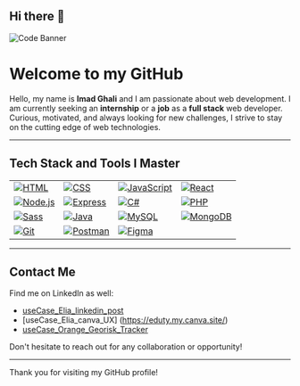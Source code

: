 ## Hi there 👋
![Code Banner](https://source.unsplash.com/1200x300/?code)

# Welcome to my GitHub

Hello, my name is **Imad Ghali** and I am passionate about web development. I am currently seeking an **internship** or a **job** as a **full stack** web developer. Curious, motivated, and always looking for new challenges, I strive to stay on the cutting edge of web technologies.

---

## Tech Stack and Tools I Master


<table>
  <tr>
    <td><a href="https://developer.mozilla.org/fr/docs/Web/HTML"><img src="https://img.shields.io/badge/HTML-E34F26?logo=html5&logoColor=white" alt="HTML"></a></td>
    <td><a href="https://developer.mozilla.org/fr/docs/Web/CSS"><img src="https://img.shields.io/badge/CSS-1572B6?logo=css3&logoColor=white" alt="CSS"></a></td>
    <td><a href="https://developer.mozilla.org/fr/docs/Web/JavaScript"><img src="https://img.shields.io/badge/JavaScript-F7DF1E?logo=javascript&logoColor=black" alt="JavaScript"></a></td>
    <td><a href="https://reactjs.org"><img src="https://img.shields.io/badge/React-61DAFB?logo=react&logoColor=black" alt="React"></a></td>
  </tr>
  <tr>
    <td><a href="https://nodejs.org"><img src="https://img.shields.io/badge/Node.js-339933?logo=nodedotjs&logoColor=white" alt="Node.js"></a></td>
    <td><a href="https://expressjs.com"><img src="https://img.shields.io/badge/Express-000000?logo=express&logoColor=white" alt="Express"></a></td>
    <td><a href="https://docs.microsoft.com/fr-fr/dotnet/csharp/"><img src="https://img.shields.io/badge/C%23-239120?logo=csharp&logoColor=white" alt="C#"></a></td>
    <td><a href="https://www.php.net"><img src="https://img.shields.io/badge/PHP-777BB4?logo=php&logoColor=white" alt="PHP"></a></td>
  </tr>
  <tr>
    <td><a href="https://sass-lang.com"><img src="https://img.shields.io/badge/Sass-CC6699?logo=sass&logoColor=white" alt="Sass"></a></td>
    <td><a href="https://www.java.com"><img src="https://img.shields.io/badge/Java-007396?logo=java&logoColor=white" alt="Java"></a></td>
    <td><a href="https://www.mysql.com"><img src="https://img.shields.io/badge/MySQL-4479A1?logo=mysql&logoColor=white" alt="MySQL"></a></td>
    <td><a href="https://www.mongodb.com"><img src="https://img.shields.io/badge/MongoDB-4EA94B?logo=mongodb&logoColor=white" alt="MongoDB"></a></td>
  </tr>
  <tr>
    <td><a href="https://git-scm.com"><img src="https://img.shields.io/badge/Git-F05032?logo=git&logoColor=white" alt="Git"></a></td>
    <td><a href="https://www.postman.com"><img src="https://img.shields.io/badge/Postman-FF6C37?logo=postman&logoColor=white" alt="Postman"></a></td>
    <td><a href="https://www.figma.com"><img src="https://img.shields.io/badge/Figma-F24E1E?logo=figma&logoColor=white" alt="Figma"></a></td>
    <td></td>
  </tr>
</table>

---

## Contact Me

Find me on LinkedIn as well:

- [useCase_Elia_linkedin_post](https://www.linkedin.com/feed/update/urn:li:activity:7301236089304809472/)
- [useCase_Elia_canva_UX] (https://eduty.my.canva.site/)
- [useCase_Orange_Georisk_Tracker](https://www.linkedin.com/posts/imad-ghali_becode-orangebelgium-orangeishere-activity-7269264726642114561-SlE_?utm_source=share&utm_medium=member_desktop&rcm=ACoAAB-mKUkBfG8BWToM-SWtSJniukLDnIraSaE)

Don't hesitate to reach out for any collaboration or opportunity!

---

Thank you for visiting my GitHub profile!
